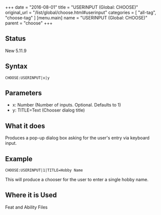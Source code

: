 +++
date = "2016-08-01"
title = "USERINPUT (Global: CHOOSE)"
original_url = "/list/global/choose.html#userinput"
categories = [ "all-tag", "choose-tag" ]
[menu.main]
    name = "USERINPUT (Global: CHOOSE)"
    parent = "choose"
+++

## Status

New 5.11.9

## Syntax

`CHOOSE:USERINPUT|x|y`

## Parameters

-   x: Number (Number of inputs. Optional. Defaults
    to 1)
-   y: TITLE=Text (Chooser dialog title)



What it does
------------

Produces a pop-up dialog box asking for the user's entry via keyboard
input.

Example
-------

`CHOOSE:USERINPUT|1|TITLE=Hobby Name`

This will produce a chooser for the user to enter a single hobby name.

Where it is Used
----------------

Feat and Ability Files

